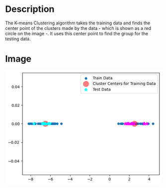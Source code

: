 # Description
The K-means Clustering algorithm takes the training data and finds the center point of the clusters made by the data - which is shown as a red circle on the image -. It uses this center point to find the group for the testing data.

# Image
![K-Means Clustering Image](kmeansclusteringimage.png)

